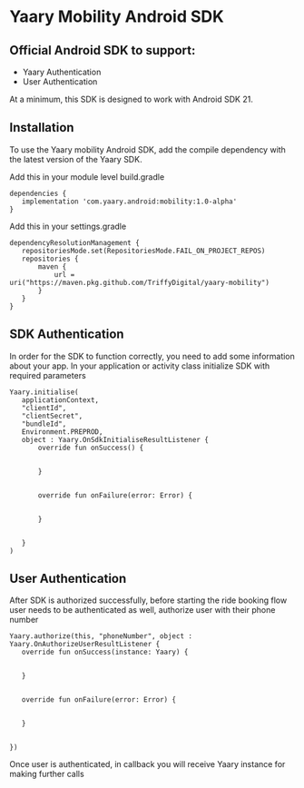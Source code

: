 # Yaary Mobility Android SDK 

## Official Android SDK to support:

- Yaary Authentication
- User Authentication


At a minimum, this SDK is designed to work with Android SDK 21.



## Installation

To use the Yaary mobility Android SDK, add the compile dependency with the latest version of the Yaary SDK.

Add this in your module level build.gradle

```
dependencies {
   implementation 'com.yaary.android:mobility:1.0-alpha'
}
```


Add this in your settings.gradle

```
dependencyResolutionManagement {
   repositoriesMode.set(RepositoriesMode.FAIL_ON_PROJECT_REPOS)
   repositories {
       maven {
           url = uri("https://maven.pkg.github.com/TriffyDigital/yaary-mobility")
       }
   }
}
```


## SDK Authentication

In order for the SDK to function correctly, you need to add some information about your app. In your application or activity class initialize SDK with required parameters

```
Yaary.initialise(
   applicationContext,
   "clientId",
   "clientSecret",
   "bundleId",
   Environment.PREPROD,
   object : Yaary.OnSdkInitialiseResultListener {
       override fun onSuccess() {


       }


       override fun onFailure(error: Error) {


       }


   }
)
```


## User Authentication

After SDK is authorized successfully, before starting the ride booking flow user needs to be authenticated as well, authorize user with their phone number

```
Yaary.authorize(this, "phoneNumber", object : Yaary.OnAuthorizeUserResultListener {
   override fun onSuccess(instance: Yaary) {


   }


   override fun onFailure(error: Error) {


   }


})
```

Once user is authenticated, in callback you will receive Yaary instance for making further calls







